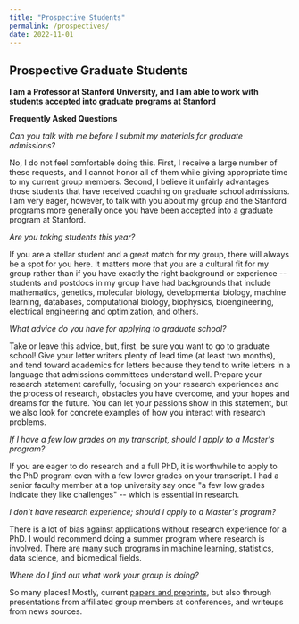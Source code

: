 ```yaml
---
title: "Prospective Students"
permalink: /prospectives/
date: 2022-11-01
---
```

## Prospective Graduate Students

**I am a Professor at Stanford University, and I am able to work with students accepted into graduate programs at Stanford**

**Frequently Asked Questions**

*Can you talk with me before I submit my materials for graduate admissions?* 

No, I do not feel comfortable doing this. First, I receive a large number of these requests, and I cannot honor all of them while giving appropriate time to my current group members. Second, I believe it unfairly advantages those students that have received coaching on graduate school admissions. I am very eager, however, to talk with you about my group and the Stanford programs more generally once you have been accepted into a graduate program at Stanford.

*Are you taking students this year?*

If you are a stellar student and a great match for my group, there will always be a spot for you here. It matters more that you are a cultural fit for my group rather than if you have exactly the right background or experience -- students and postdocs in my group have had backgrounds that include mathematics, genetics, molecular biology, developmental biology, machine learning, databases, computational biology, biophysics, bioengineering, electrical engineering and optimization, and others.

*What advice do you have for applying to graduate school?*

Take or leave this advice, but, first, be sure you want to go to graduate school! Give your letter writers plenty of lead time (at least two months), and tend toward academics for letters because they tend to write letters in a language that admissions committees understand well. Prepare your research statement carefully, focusing on your research experiences and the process of research, obstacles you have overcome, and your hopes and dreams for the future. You can let your passions show in this statement, but we also look for concrete examples of how you interact with research problems.

*If I have a few low grades on my transcript, should I apply to a Master's program?*

If you are eager to do research and a full PhD, it is worthwhile to apply to the PhD program even with a few lower grades on your transcript. I had a senior faculty member at a top university say once "a few low grades indicate they like challenges" -- which is essential in research.

*I don't have research experience; should I apply to a Master's program?*

There is a lot of bias against applications without research experience for a PhD. I would recommend doing a summer program where research is involved. There are many such programs in machine learning, statistics, data science, and biomedical fields.

*Where do I find out what work your group is doing?*

So many places! Mostly, current [papers and preprints](https://stanfordbeehive.github.io/papers), but also through presentations from affiliated group members at conferences, and writeups from news sources.
